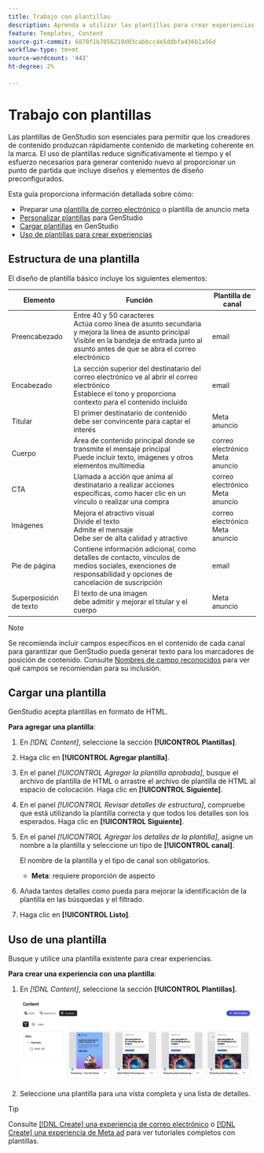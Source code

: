 ```yaml
---
title: Trabajo con plantillas
description: Aprenda a utilizar las plantillas para crear experiencias atractivas en GenStudio.
feature: Templates, Content
source-git-commit: 6870f1b7056219d03cabbcc4e5ddbfa436b1a56d
workflow-type: tm+mt
source-wordcount: '443'
ht-degree: 2%

---
```



# Trabajo con plantillas

Las plantillas de GenStudio son esenciales para permitir que los creadores de contenido produzcan rápidamente contenido de marketing coherente en la marca. El uso de plantillas reduce significativamente el tiempo y el esfuerzo necesarios para generar contenido nuevo al proporcionar un punto de partida que incluye diseños y elementos de diseño preconfigurados.

Esta guía proporciona información detallada sobre cómo:

* Preparar una [plantilla de correo electrónico](email-template.md) o plantilla de anuncio meta
* [Personalizar plantillas](customize-template.md) para GenStudio
* [Cargar plantillas](#upload-a-template) en GenStudio
* [Uso de plantillas para crear experiencias](#use-a-template)

## Estructura de una plantilla

El diseño de plantilla básico incluye los siguientes elementos:

| Elemento | Función | Plantilla de canal |
| ------------ | ---------------------- | -------------------- |
| Preencabezado | Entre 40 y 50 caracteres <br>Actúa como línea de asunto secundaria y mejora la línea de asunto principal <br>Visible en la bandeja de entrada junto al asunto antes de que se abra el correo electrónico | email |
| Encabezado | La sección superior del destinatario del correo electrónico ve al abrir el correo electrónico <br>Establece el tono y proporciona contexto para el contenido incluido | email |
| Titular | El primer destinatario de contenido <br> debe ser convincente para captar el interés | Meta anuncio |
| Cuerpo | Área de contenido principal donde se transmite el mensaje principal <br>Puede incluir texto, imágenes y otros elementos multimedia | correo electrónico<br>Meta anuncio |
| CTA | Llamada a acción que anima al destinatario a realizar acciones específicas, como hacer clic en un vínculo o realizar una compra | correo electrónico<br>Meta anuncio |
| Imágenes | Mejora el atractivo visual <br>Divide el texto <br>Admite el mensaje <br>Debe ser de alta calidad y atractivo | correo electrónico<br>Meta anuncio |
| Pie de página | Contiene información adicional, como detalles de contacto, vínculos de medios sociales, exenciones de responsabilidad y opciones de cancelación de suscripción | email |
| Superposición de texto | El texto de una imagen <br> debe admitir y mejorar el titular y el cuerpo | Meta anuncio |

>[!NOTE]
> 
>Se recomienda incluir campos específicos en el contenido de cada canal para garantizar que GenStudio pueda generar texto para los marcadores de posición de contenido. Consulte [Nombres de campo reconocidos](customize-template.md#recognized-field-names) para ver qué campos se recomiendan para su inclusión.

## Cargar una plantilla

GenStudio acepta plantillas en formato de HTML.

**Para agregar una plantilla**:

1. En _[!DNL Content]_, seleccione la sección **[!UICONTROL Plantillas]**.

1. Haga clic en **[!UICONTROL Agregar plantilla]**.

1. En el panel _[!UICONTROL Agregar la plantilla aprobada]_, busque el archivo de plantilla de HTML o arrastre el archivo de plantilla de HTML al espacio de colocación. Haga clic en **[!UICONTROL Siguiente]**.

1. En el panel _[!UICONTROL Revisar detalles de estructura]_, compruebe que está utilizando la plantilla correcta y que todos los detalles son los esperados. Haga clic en **[!UICONTROL Siguiente]**.

1. En el panel _[!UICONTROL Agregar los detalles de la plantilla]_, asigne un nombre a la plantilla y seleccione un tipo de **[!UICONTROL canal]**.

   El nombre de la plantilla y el tipo de canal son obligatorios.

   * **Meta**: requiere proporción de aspecto
   <!-- **Display ads**: requires Dimensions -->

1. Añada tantos detalles como pueda para mejorar la identificación de la plantilla en las búsquedas y el filtrado.

1. Haga clic en **[!UICONTROL Listo]**.

## Uso de una plantilla

Busque y utilice una plantilla existente para crear experiencias.

**Para crear una experiencia con una plantilla**:

1. En _[!DNL Content]_, seleccione la sección **[!UICONTROL Plantillas]**.

   ![Lista de plantillas de contenido](../../assets/content-templates.png)

1. Seleccione una plantilla para una vista completa y una lista de detalles.

>[!TIP]
>
>Consulte [[!DNL Create] una experiencia de correo electrónico](/help/tutorials/create-email-experience.md) o [[!DNL Create] una experiencia de Meta ad](/help/tutorials/create-meta-ad.md) para ver tutoriales completos con plantillas.

<!--  The create button in Content Template view does not work yet.
1. Click **[!UICONTROL Create Experience]** (paintbrush) from the upper right corner to use the template.
-->
